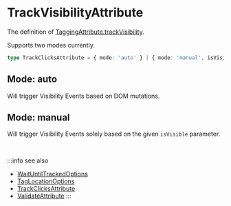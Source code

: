 # TrackVisibilityAttribute

The definition of [TaggingAttribute.trackVisibility](/tracking/browser/api-reference/definitions/TaggingAttribute.md#taggingattributetrackvisibility).

Supports two modes currently. 

```typescript jsx
type TrackClicksAttribute = { mode: 'auto' } | { mode: 'manual', isVisible: boolean };
```

## Mode: auto
Will trigger Visibility Events based on DOM mutations.


## Mode: manual
Will trigger Visibility Events solely based on the given `isVisible` parameter.

<br />

:::info see also
- [WaitUntilTrackedOptions](/tracking/browser/api-reference/definitions/WaitUntilTrackedOptions.md)
- [TagLocationOptions](/tracking/browser/api-reference/definitions/TagLocationOptions.md)
- [TrackClicksAttribute](/tracking/browser/api-reference/definitions/TrackClicksAttribute.md)
- [ValidateAttribute](/tracking/browser/api-reference/definitions/ValidateAttribute.md)
:::
